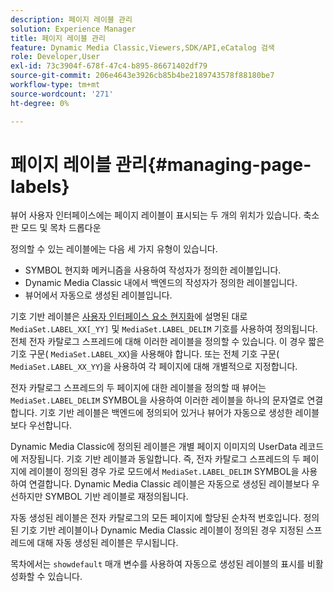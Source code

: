 ```yaml
---
description: 페이지 레이블 관리
solution: Experience Manager
title: 페이지 레이블 관리
feature: Dynamic Media Classic,Viewers,SDK/API,eCatalog 검색
role: Developer,User
exl-id: 73c3904f-678f-47c4-b895-86671402df79
source-git-commit: 206e4643e3926cb85b4be2189743578f88180be7
workflow-type: tm+mt
source-wordcount: '271'
ht-degree: 0%

---
```


# 페이지 레이블 관리{#managing-page-labels}

뷰어 사용자 인터페이스에는 페이지 레이블이 표시되는 두 개의 위치가 있습니다. 축소판 모드 및 목차 드롭다운

정의할 수 있는 레이블에는 다음 세 가지 유형이 있습니다.

* SYMBOL 현지화 메커니즘을 사용하여 작성자가 정의한 레이블입니다.
* Dynamic Media Classic 내에서 백엔드의 작성자가 정의한 레이블입니다.
* 뷰어에서 자동으로 생성된 레이블입니다.

기호 기반 레이블은 [사용자 인터페이스 요소 현지화](../../c-html5-s7-aem-asset-viewers/c-html5-20-ecatalog-viewer-about/c-html5-20-ecatalog-viewer-localization.md#concept-cbfc39344c494eb7b9f6a272cff0cc74)에 설명된 대로 `MediaSet.LABEL_XX[_YY]` 및 `MediaSet.LABEL_DELIM` 기호를 사용하여 정의됩니다. 전체 전자 카탈로그 스프레드에 대해 이러한 레이블을 정의할 수 있습니다. 이 경우 짧은 기호 구문( `MediaSet.LABEL_XX`)을 사용해야 합니다. 또는 전체 기호 구문( `MediaSet.LABEL_XX_YY`)을 사용하여 각 페이지에 대해 개별적으로 지정합니다.

전자 카탈로그 스프레드의 두 페이지에 대한 레이블을 정의할 때 뷰어는 `MediaSet.LABEL_DELIM` SYMBOL을 사용하여 이러한 레이블을 하나의 문자열로 연결합니다. 기호 기반 레이블은 백엔드에 정의되어 있거나 뷰어가 자동으로 생성한 레이블보다 우선합니다.

Dynamic Media Classic에 정의된 레이블은 개별 페이지 이미지의 UserData 레코드에 저장됩니다. 기호 기반 레이블과 동일합니다. 즉, 전자 카탈로그 스프레드의 두 페이지에 레이블이 정의된 경우 가로 모드에서 `MediaSet.LABEL_DELIM` SYMBOL을 사용하여 연결합니다. Dynamic Media Classic 레이블은 자동으로 생성된 레이블보다 우선하지만 SYMBOL 기반 레이블로 재정의됩니다.

자동 생성된 레이블은 전자 카탈로그의 모든 페이지에 할당된 순차적 번호입니다. 정의된 기호 기반 레이블이나 Dynamic Media Classic 레이블이 정의된 경우 지정된 스프레드에 대해 자동 생성된 레이블은 무시됩니다.

목차에서는 `showdefault` 매개 변수를 사용하여 자동으로 생성된 레이블의 표시를 비활성화할 수 있습니다.
